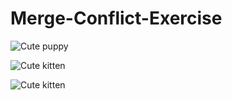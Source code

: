 # Merge-Conflict-Exercise
![Cute puppy](https://place-puppy.com/600x400)

![Cute kitten](https://placekitten.com/600/400)

![Cute kitten](https://placekitten.com/400/600)